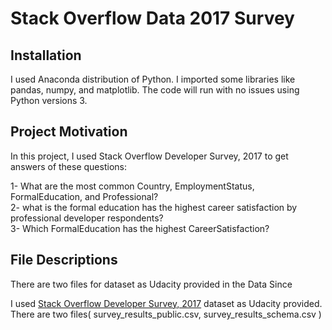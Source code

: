 # Stack Overflow Data 2017 Survey

## Installation
I used Anaconda distribution of Python. I imported some libraries like pandas, numpy, and matplotlib. The code will run with no issues using Python versions 3.

## Project Motivation
In this project, I used Stack Overflow Developer Survey, 2017 to get answers of these questions:<br>

1- What are the most common Country, EmploymentStatus, FormalEducation, and Professional?<br>
2- what is the formal education has the highest career satisfaction by professional developer respondents?<br>
3- Which FormalEducation has the highest CareerSatisfaction? <br>

## File Descriptions
There are two files for dataset as Udacity provided in the Data Since




I used [Stack Overflow Developer Survey, 2017](https://www.kaggle.com/stackoverflow/so-survey-2017#survey_results_public.csv) dataset as Udacity provided. There are two files( survey_results_public.csv, survey_results_schema.csv )  
